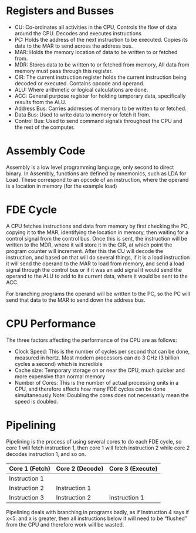 # Registers and Busses
- CU: Co-ordinates all activities in the CPU, Controls the flow of data around the CPU. Decodes and executes instructions 
- PC: Holds the address of the next instruction to be executed. Copies its data to the MAR to send across the address bus. 
- MAR: Holds the memory location of data to be written to or fetched from. 
- MDR: Stores data to be written to or fetched from memory, All data from memory must pass through this register. 
- CIR: The current instruction register holds the current instruction being decoded or executed. Contains opcode and operand. 
- ALU: Where arithmetic or logical calculations are done. 
- ACC: General purpose register for holding temporary data, specifically results from the ALU. 
- Address Bus: Carries addresses of memory to be written to or fetched. 
- Data Bus: Used to write data to memory or fetch it from. 
- Control Bus: Used to send command signals throughout the CPU and the rest of the computer. 

# Assembly Code
Assembly is a low level programming language, only second to direct binary. In Assembly, functions are defined by mnemonics, such as LDA for Load. These correspond to an opcode of an instruction, where the operand is a location in memory (for the example load)

# FDE Cycle
A CPU fetches instructions and data from memory by first checking the PC, copying it to the MAR, identifying the location in memory, then waiting for a control signal from the control bus. Once this is sent, the instruction will be written to the MDR, where it will store it in the CIR, at which point the program counter will increment. After this the CU will decode the instruction, and based on that will do several things, if it is a load instruction it will send the operand to the MAR to load from memory, and send a load signal through the control bus or if it was an add signal it would send the operand to the ALU to add to its current data, where it would be sent to the ACC.  

For branching programs the operand will be written to the PC, so the PC will send that data to the MAR to send down the address bus.

# CPU Performance
The three factors affecting the performance of the CPU are as follows:
- Clock Speed: This is the number of cycles per second that can be done, measured in hertz. Most modern processors can do 3 GHz (3 billion cycles a second) which is incredible 
- Cache size: Temporary storage on or near the CPU, much quicker and more expensive than normal memory 
- Number of Cores: This is the number of actual processing units in a CPU, and therefore affects how many FDE cycles can be done simultaneously
Note: Doubling the cores does not necessarily mean the speed is doubled.

# Pipelining

Pipelining is the process of using several cores to do each FDE cycle, so core 1 will fetch instruction 1, then core 1 will fetch instruction 2 while core 2 decodes instruction 1, and so on. 

Core 1 (Fetch)|Core 2 (Decode)|Core 3 (Execute)
---|---|---
Instruction 1|
Instruction 2|Instruction 1
Instruction 3|Instruction 2|Instruction 1

Pipelining deals with branching in programs badly, as if Instruction 4 says if x<5: and x is greater, then all instructions below it will need to be “flushed” from the CPU and therefore work will be wasted.